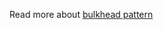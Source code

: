 Read more about [bulkhead pattern](https://github.com/bluething/reactivearchitecture/tree/master/bulkhead)